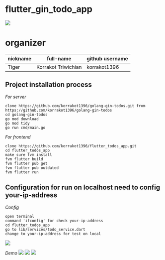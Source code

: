 # flutter_gin_todo_app

![](https://github.com/korrakot1396/flutter_todos_app/blob/main/pv_1.png)
# organizer

| nickname | full-name           | github username |
| -------- | ------------------- | --------------- |
| Tiger    | Korrakot Triwichian | korrakot1396    |

## Project installation process

_For server_

```shell
clone https://github.com/korrakot1396/golang-gin-todos.git from https://github.com/korrakot1396/golang-gin-todos
cd golang-gin-todos
go mod download
go mod tidy
go run cmd/main.go
```

_For frontend_

```shell
clone https://github.com/korrakot1396/flutter_todos_app.git
cd flutter_todos_app
make sure fvm install
fvm flutter build
fvm flutter pub get
fvm flutter pub outdated
fvm flutter run
```

## Configuration for run on localhost need to config your-ip-address

_Config_

```shell
open terminal
command 'ifconfig' for check your-ip-address
cd flutter_todos_app
go to lib/services/todo_service.dart
change to your-ip-address for test on local
```

![](https://github.com/korrakot1396/flutter_todos_app/blob/main/config.png)

_Demo_
![](https://github.com/korrakot1396/flutter_todos_app/blob/main/demo_1.png)
![](https://github.com/korrakot1396/flutter_todos_app/blob/main/demo_2.png)
![](https://github.com/korrakot1396/flutter_todos_app/blob/main/demo_3.png)

